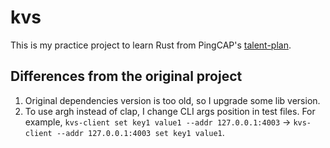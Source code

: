 # kvs
This is my practice project to learn Rust from PingCAP's [talent-plan](https://github.com/pingcap/talent-plan/blob/master/courses/rust/README.md).

## Differences from the original project
1. Original dependencies version is too old, so I upgrade some lib version.
2. To use argh instead of clap, I change CLI args position in test files. For example, `kvs-client set key1 value1 --addr 127.0.0.1:4003` -> `kvs-client --addr 127.0.0.1:4003 set key1 value1`.
